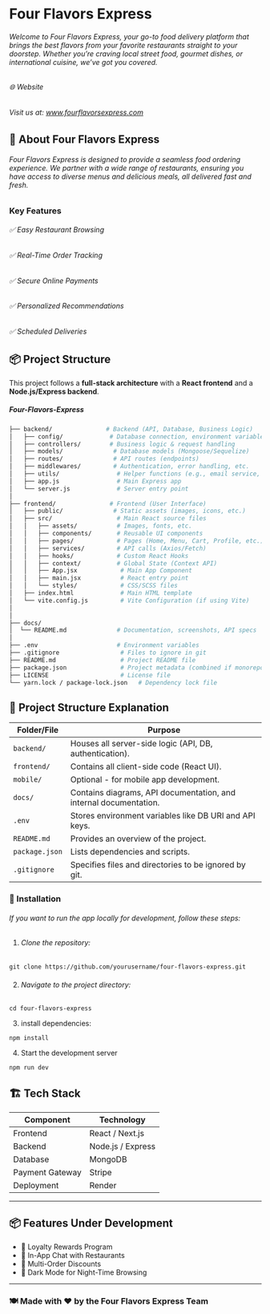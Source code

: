
# Four Flavors Express

###### Welcome to Four Flavors Express, your go-to food delivery platform that brings the best flavors from your favorite restaurants straight to your doorstep. Whether you’re craving local street food, gourmet dishes, or international cuisine, we’ve got you covered.



###### 🌐 Website
###### Visit us at: www.fourflavorsexpress.com



## 📱 About Four Flavors Express

###### Four Flavors Express is designed to provide a seamless food ordering experience. We partner with a wide range of restaurants, ensuring you have access to diverse menus and delicious meals, all delivered fast and fresh.


### Key Features

###### ✅ Easy Restaurant Browsing
###### ✅ Real-Time Order Tracking
###### ✅ Secure Online Payments
###### ✅ Personalized Recommendations
###### ✅ Scheduled Deliveries



## 📦 Project Structure

This project follows a **full-stack architecture** with a **React frontend** and a **Node.js/Express backend**.

##### **Four-Flavors-Express**

```bash
├── backend/               # Backend (API, Database, Business Logic)
│   ├── config/             # Database connection, environment variables
│   ├── controllers/        # Business logic & request handling
│   ├── models/              # Database models (Mongoose/Sequelize)
│   ├── routes/              # API routes (endpoints)
│   ├── middlewares/         # Authentication, error handling, etc.
│   ├── utils/                # Helper functions (e.g., email service, etc.)
│   ├── app.js                # Main Express app
│   └── server.js             # Server entry point
│
├── frontend/               # Frontend (User Interface)
│   ├── public/              # Static assets (images, icons, etc.)
│   ├── src/                  # Main React source files
│   │   ├── assets/           # Images, fonts, etc.
│   │   ├── components/       # Reusable UI components
│   │   ├── pages/            # Pages (Home, Menu, Cart, Profile, etc.)
│   │   ├── services/         # API calls (Axios/Fetch)
│   │   ├── hooks/            # Custom React Hooks
│   │   ├── context/          # Global State (Context API)
│   │   ├── App.jsx            # Main App Component
│   │   ├── main.jsx           # React entry point
│   │   └── styles/            # CSS/SCSS files
│   ├── index.html             # Main HTML template
│   └── vite.config.js         # Vite Configuration (if using Vite)
│
│
├── docs/                 
│  └── README.md              # Documentation, screenshots, API specs
│
├── .env                      # Environment variables
├── .gitignore                 # Files to ignore in git
├── README.md                  # Project README file
├── package.json               # Project metadata (combined if monorepo)
├── LICENSE                    # License file
└── yarn.lock / package-lock.json   # Dependency lock file
```

## 📜 Project Structure Explanation

| Folder/File   | Purpose                                            |
|---------------|----------------------------------------------------|
| `backend/`    | Houses all server-side logic (API, DB, authentication). |
| `frontend/`   | Contains all client-side code (React UI).          |
| `mobile/`     | Optional - for mobile app development.             |
| `docs/`       | Contains diagrams, API documentation, and internal documentation. |
| `.env`        | Stores environment variables like DB URI and API keys. |
| `README.md`   | Provides an overview of the project.               |
| `package.json`| Lists dependencies and scripts.                    |
| `.gitignore`  | Specifies files and directories to be ignored by git. |



### 🚀 Installation

###### If you want to run the app locally for development, follow these steps:

1. ###### Clone the repository: 

```
git clone https://github.com/yourusername/four-flavors-express.git

```

2. ###### Navigate to the project directory:

```
cd four-flavors-express

```

3. install dependencies: 

```
npm install

```

4. Start the development server 

```
npm run dev

```




## 🏗️ Tech Stack

| Component      | Technology          |
|-----------------|--------------------|
| Frontend        | React / Next.js     |
| Backend         | Node.js / Express   |
| Database        | MongoDB 
| Payment Gateway | Stripe   |
| Deployment      | Render       |

---

## 📦 Features Under Development

- 🎁 Loyalty Rewards Program  
- 💬 In-App Chat with Restaurants  
- 💸 Multi-Order Discounts  
- 🌙 Dark Mode for Night-Time Browsing

---






### 🍽️ Made with ❤️ by the Four Flavors Express Team





